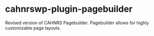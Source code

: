 # cahnrswp-plugin-pagebuilder
Revised version of CAHNRS Pagebuilder. Pagebuilder allows for highly customizable page layouts.
